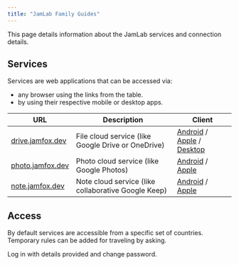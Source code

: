 ```yaml
---
title: "JamLab Family Guides"
---
```


This page details information about the JamLab services and connection details.

## Services

Services are web applications that can be accessed via:

- any browser using the links from the table.
- by using their respective mobile or desktop apps.

URL | Description | Client |
| --- | --- | --- |
[drive.jamfox.dev](https://drive.jamfox.dev) | File cloud service (like Google Drive or OneDrive) | [Android](https://play.google.com/store/apps/details?id=com.synology.dsdrive) / [Apple](https://apps.apple.com/app/synology-drive/id1267275421) / [Desktop](https://www.synology.com/en-global/dsm/feature/drive)
[photo.jamfox.dev](https://photo.jamfox.dev) | Photo cloud service (like Google Photos) | [Android](https://play.google.com/store/apps/details?id=com.synology.projectkailash) / [Apple](https://apps.apple.com/app/synology-photos/id1484764501)
[note.jamfox.dev](https://note.jamfox.dev) | Note cloud service (like collaborative Google Keep) | [Android](https://play.google.com/store/apps/details?id=com.synology.dsnote) / [Apple](https://apps.apple.com/app/ds-note/id918177542) 

## Access

By default services are accessible from a specific set of countries. Temporary rules can be added for traveling by asking.

Log in with details provided and change password.

